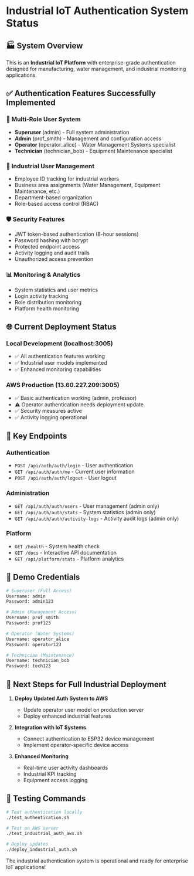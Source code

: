 # Industrial IoT Authentication System Status

## 🏭 System Overview
This is an **Industrial IoT Platform** with enterprise-grade authentication designed for manufacturing, water management, and industrial monitoring applications.

## ✅ Authentication Features Successfully Implemented

### 🔐 Multi-Role User System
- **Superuser** (admin) - Full system administration
- **Admin** (prof_smith) - Management and configuration access  
- **Operator** (operator_alice) - Water Management Systems specialist
- **Technician** (technician_bob) - Equipment Maintenance specialist

### 🏢 Industrial User Management
- Employee ID tracking for industrial workers
- Business area assignments (Water Management, Equipment Maintenance, etc.)
- Department-based organization
- Role-based access control (RBAC)

### 🛡️ Security Features
- JWT token-based authentication (8-hour sessions)
- Password hashing with bcrypt
- Protected endpoint access
- Activity logging and audit trails
- Unauthorized access prevention

### 📊 Monitoring & Analytics
- System statistics and user metrics
- Login activity tracking
- Role distribution monitoring  
- Platform health monitoring

## 🌐 Current Deployment Status

### Local Development (localhost:3005)
- ✅ All authentication features working
- ✅ Industrial user models implemented
- ✅ Enhanced monitoring capabilities

### AWS Production (13.60.227.209:3005)
- ✅ Basic authentication working (admin, professor)
- ⚠️ Operator authentication needs deployment update
- ✅ Security measures active
- ✅ Activity logging operational

## 🔗 Key Endpoints

### Authentication
- `POST /api/auth/auth/login` - User authentication
- `GET /api/auth/auth/me` - Current user information
- `POST /api/auth/auth/logout` - User logout

### Administration  
- `GET /api/auth/auth/users` - User management (admin only)
- `GET /api/auth/auth/stats` - System statistics (admin only)
- `GET /api/auth/auth/activity-logs` - Activity audit logs (admin only)

### Platform
- `GET /health` - System health check
- `GET /docs` - Interactive API documentation
- `GET /api/platform/stats` - Platform analytics

## 👥 Demo Credentials

```bash
# Superuser (Full Access)
Username: admin
Password: admin123

# Admin (Management Access)  
Username: prof_smith
Password: prof123

# Operator (Water Systems)
Username: operator_alice  
Password: operator123

# Technician (Maintenance)
Username: technician_bob
Password: tech123
```

## 🚀 Next Steps for Full Industrial Deployment

1. **Deploy Updated Auth System to AWS**
   - Update operator user model on production server
   - Deploy enhanced industrial features

2. **Integration with IoT Systems**
   - Connect authentication to ESP32 device management
   - Implement operator-specific device access

3. **Enhanced Monitoring**
   - Real-time user activity dashboards
   - Industrial KPI tracking
   - Equipment access logging

## 🔧 Testing Commands

```bash
# Test authentication locally
./test_authentication.sh

# Test on AWS server  
./test_industrial_auth_aws.sh

# Deploy updates
./deploy_industrial_auth.sh
```

The industrial authentication system is operational and ready for enterprise IoT applications!
